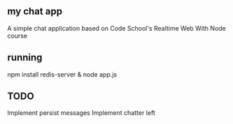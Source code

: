 ## my chat app

A simple chat application based on Code School's Realtime Web With Node course

## running

npm install
redis-server &
node app.js

## TODO

Implement persist messages
Implement chatter left
